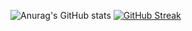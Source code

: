 ![Anurag's GitHub stats](https://github-readme-stats.vercel.app/api?username=anuraghazra&theme=onedark&show_icons=true)
[![GitHub Streak](http://github-readme-streak-stats.herokuapp.com?user=KieranRobson&theme=onedark&date_format=M%20j%5B%2C%20Y%5D)](https://git.io/streak-stats)
